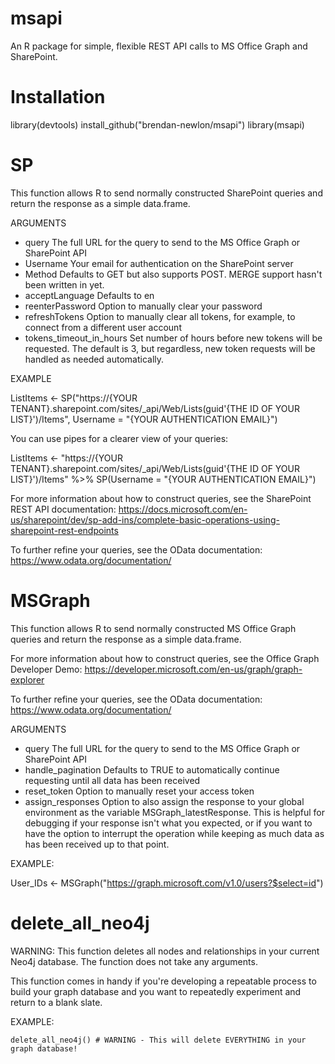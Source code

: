 # msapi
An R package for simple, flexible REST API calls to MS Office Graph and SharePoint.

# Installation

  library(devtools)
  install_github("brendan-newlon/msapi")
  library(msapi)
    

# SP

This function allows R to send normally constructed SharePoint queries and return the response as a simple data.frame. 

ARGUMENTS 
- query
The full URL for the query to send to the MS Office Graph or SharePoint API
- Username 
Your email for authentication on the SharePoint server
- Method 
Defaults to GET but also supports POST. MERGE support hasn't been written in yet.
- acceptLanguage 
Defaults to en
- reenterPassword 
Option to manually clear your password
- refreshTokens 
Option to manually clear all tokens, for example, to connect from a different user account
- tokens_timeout_in_hours 
Set number of hours before new tokens will be requested. The default is 3, but regardless, new token requests will be handled as needed automatically.


EXAMPLE

  ListItems <- SP("https://{YOUR TENANT}.sharepoint.com/sites/_api/Web/Lists(guid'{THE ID OF YOUR LIST}')/Items", Username = "{YOUR AUTHENTICATION EMAIL}")

You can use pipes for a clearer view of your queries:

  ListItems <- "https://{YOUR TENANT}.sharepoint.com/sites/_api/Web/Lists(guid'{THE ID OF YOUR LIST}')/Items" %>% SP(Username = "{YOUR AUTHENTICATION EMAIL}")


For more information about how to construct queries, see the SharePoint REST API documentation: https://docs.microsoft.com/en-us/sharepoint/dev/sp-add-ins/complete-basic-operations-using-sharepoint-rest-endpoints

To further refine your queries, see the OData documentation: https://www.odata.org/documentation/

# MSGraph

This function allows R to send normally constructed MS Office Graph queries and return the response as a simple data.frame. 

For more information about how to construct queries, see the Office Graph Developer Demo: https://developer.microsoft.com/en-us/graph/graph-explorer

To further refine your queries, see the OData documentation: https://www.odata.org/documentation/


ARGUMENTS 

- query 
The full URL for the query to send to the MS Office Graph or SharePoint API
- handle_pagination 
Defaults to TRUE to automatically continue requesting until all data has been received
- reset_token 
Option to manually reset your access token
- assign_responses 
Option to also assign the response to your global environment as the variable MSGraph_latestResponse. This is helpful for debugging if your response isn't what you expected, or if you want to have the option to interrupt the operation while keeping as much data as has been received up to that point.

EXAMPLE:
  
  User_IDs <- MSGraph("https://graph.microsoft.com/v1.0/users?$select=id")


# delete_all_neo4j

WARNING: This function deletes all nodes and relationships in your current Neo4j database. The function does not take any arguments.

This function comes in handy if you're developing a repeatable process to build your graph database and you want 
to repeatedly experiment and return to a blank slate. 

EXAMPLE:

	delete_all_neo4j() # WARNING - This will delete EVERYTHING in your graph database!
